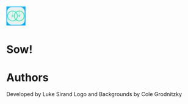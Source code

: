 # <img src = "Assets.xcassets/AppIcon.appiconset/1024.png" width = 50 height = 50>
# Sow!
# Authors
  Developed by Luke Sirand
  Logo and Backgrounds by Cole Grodnitzky

